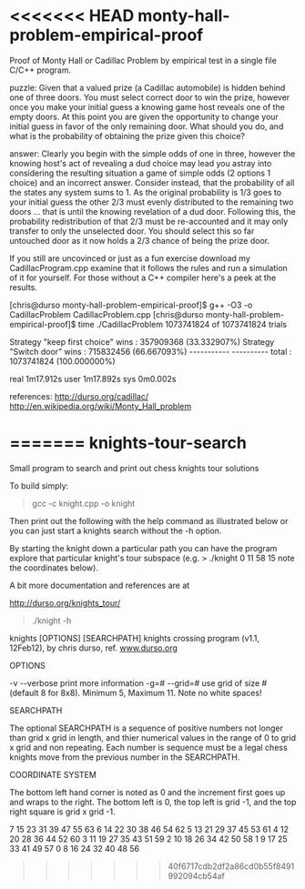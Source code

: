 <<<<<<< HEAD
monty-hall-problem-empirical-proof
==================================

Proof of Monty Hall or Cadillac Problem by empirical test in a single file C/C++ program.

puzzle:
Given that a valued prize (a Cadillac automobile) is hidden behind one of three doors.  You must select correct door to win the prize, however once you make your initial guess a knowing game host reveals one of the empty doors.  At this point you are given the opportunity to change your initial guess in favor of the only remaining door.  What should you do, and what is the probability of obtaining the prize given this choice?

answer:
Clearly you begin with the simple odds of one in three, however the knowing  host's act of revealing a dud choice may lead you astray into considering the resulting situation a game of simple odds (2 options 1 choice) and an incorrect answer.  Consider instead, that the probability of all the states any system sums to 1.  As the original probability is 1/3 goes to your initial guess the other 2/3 must evenly distributed to the remaining two doors ... that is until the knowing  revelation of a dud door.  Following this, the probability redistribution of that 2/3 must be re-accounted and it may only transfer to only the unselected door.  You should select this so far untouched door as it now holds a 2/3 chance of being the prize door.

If you still are uncovinced or just as a fun exercise download my CadillacProgram.cpp examine that it follows the rules and run a simulation of  it for yourself.  For those without a C++ compiler here's a peek at the results.

[chris@durso monty-hall-problem-empirical-proof]$ g++ -O3 -o CadillacProblem  CadillacProblem.cpp 
[chris@durso monty-hall-problem-empirical-proof]$ time ./CadillacProblem 1073741824
of                                                       1073741824 trials

Strategy "keep first choice" wins :  357909368   (33.332907%)
Strategy "Switch door"       wins :  715832456   (66.667093%)
                                  -----------   ----------
                            total : 1073741824   (100.000000%)

real    1m17.912s
user    1m17.892s
sys     0m0.002s


references:
http://durso.org/cadillac/
http://en.wikipedia.org/wiki/Monty_Hall_problem


=======
knights-tour-search
===================

Small program to search and print out chess knights tour solutions

To build simply:

>  gcc -c knight.cpp -o knight

Then print out the following with the help command as illustrated below
or you can just start a knights search without the -h option.

By starting the knight down a particular path you can have the program
explore that particular knight's tour subspace (e.g. > ./knight 0 11 58 15 
note the coordinates below).  

A bit more documentation and references are at 

http://durso.org/knights_tour/

> ./knight -h

knights [OPTIONS] [SEARCHPATH]
knights crossing program (v1.1, 12Feb12), by chris durso, ref. www.durso.org

OPTIONS

-v
--verbose       print more information
-g=#
--grid=#        use grid of size # (default 8 for 8x8). Minimum 5, Maximum 11.
                    Note no white spaces!

SEARCHPATH

The optional SEARCHPATH is a sequence of positive numbers not longer than
grid x grid in length, and thier numerical values in the range of 0 to
grid x grid and non repeating. Each number is sequence must be a legal
chess knights move from the previous number in the SEARCHPATH.

COORDINATE SYSTEM

The bottom left hand corner is noted as 0 and the increment first
goes up and wraps to the right.  The bottom left is 0, the top
left is grid -1, and the top right square is grid x grid -1.

   7  15  23  31  39  47  55  63
   6  14  22  30  38  46  54  62
   5  13  21  29  37  45  53  61
   4  12  20  28  36  44  52  60
   3  11  19  27  35  43  51  59
   2  10  18  26  34  42  50  58
   1   9  17  25  33  41  49  57
   0   8  16  24  32  40  48  56
>>>>>>> 40f6717cdb2df2a86cd0b55f8491992094cb54af

